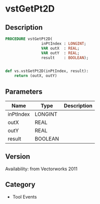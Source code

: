 # vstGetPt2D

## Description
```pascal
PROCEDURE vstGetPt2D(
				inPtIndex : LONGINT;
				VAR outX  : REAL;
				VAR outY  : REAL;
				result    : BOOLEAN);
```

```python

def vs.vstGetPt2D(inPtIndex, result):
    return (outX, outY)
```

## Parameters
|Name|Type|Description|
|---|---|---|
|inPtIndex|LONGINT||
|outX|REAL||
|outY|REAL||
|result|BOOLEAN||

## Version
Availability: from Vectorworks 2011
## Category
* Tool Events

